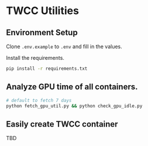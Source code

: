 # TWCC Utilities

## Environment Setup

Clone `.env.example` to `.env` and fill in the values.

Install the requirements.

```bash
pip install -r requirements.txt
```

## Analyze GPU time of all containers.

```bash
# default to fetch 7 days
python fetch_gpu_util.py && python check_gpu_idle.py
```

## Easily create TWCC container

TBD
